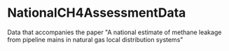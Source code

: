 # NationalCH4AssessmentData
Data that accompanies the paper "A national estimate of methane leakage from pipeline mains in natural gas local distribution systems"
